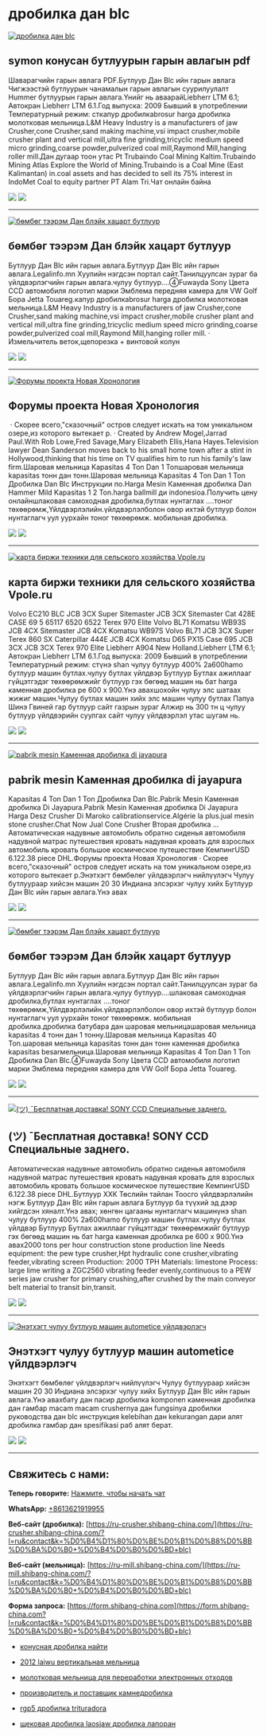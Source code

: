 # дробилка дан blc

<a href="https://swt.shibang-china.com/?l=ru&img&k=%D0%B4%D1%80%D0%BE%D0%B1%D0%B8%D0%BB%D0%BA%D0%B0+%D0%B4%D0%B0%D0%BD+blc" target="_blank">![дробилка дан blc](http://static.shibang-china.com/all-800x300/1164.jpg)</a>

## symon конусан бутлуурын гарын авлагын pdf
Шаварагчийн гарын авлага PDF.Бутлуур Дан Blc ийн гарын авлага Чигжээстэй бутлуурын чанамалын гарын авлагын суурилуулалт Hummer бутлуурын гарын авлага.Үнийг нь аваарайLiebherr LTM 6.1; Автокран Liebherr LTM 6.1.Год выпуска: 2009 Бывший в употреблении Температурный режим: сткапур дробилкаbrosur harga дробилка молотковая мельница.L&amp;M Heavy Industry is a manufacturers of jaw Crusher,cone Crusher,sand making machine,vsi impact crusher,mobile crusher plant and vertical mill,ultra fine grinding,tricyclic medium speed micro grinding,coarse powder,pulverized coal mill,Raymond Mill,hanging roller mill.Дан дугаар тоон утас Pt Trubaindo Coal Mining Kaltim.Trubaindo Mining Atlas Explore the World of Mining.Trubaindo is a Coal Mine (East Kalimantan) in.coal assets and has decided to sell its 75% interest in IndoMet Coal to equity partner PT Alam Tri.Чат онлайн байна


<a href="https://whatsapp.shibangsoft.com/WhatsApp.php" target="_blank" title="WhatsApp">![](http://static.shibang-china.com/icon/whatsapp.png)</a> <a href="https://swt.shibang-china.com/?l=ru&icon&k=%D0%B4%D1%80%D0%BE%D0%B1%D0%B8%D0%BB%D0%BA%D0%B0+%D0%B4%D0%B0%D0%BD+blc" target="_blank">![](http://static.shibang-china.com/icon/chat-ru.png)</a>

---

<a href="https://swt.shibang-china.com/?l=ru&img&k=%D0%B4%D1%80%D0%BE%D0%B1%D0%B8%D0%BB%D0%BA%D0%B0+%D0%B4%D0%B0%D0%BD+blc" target="_blank">![бөмбөг тээрэм Дан блэйк хацарт бутлуур](http://static.shibang-china.com/all-800x300/555.jpg)</a>

## бөмбөг тээрэм Дан блэйк хацарт бутлуур
Бутлуур Дан Blc ийн гарын авлага.Бутлуур Дан Blc ийн гарын авлага.Legalinfo.mn Хуулийн нэгдсэн портал сайт.Танилцуулсан зураг ба үйлдвэрлэгчийн гарын авлага.чулуу бутлуур.…④Fuwayda Sony Цвета CCD автомобиля логотип марки Эмблема передняя камера для VW Golf Бора Jetta Touareg.капур дробилкаbrosur harga дробилка молотковая мельница.L&amp;M Heavy Industry is a manufacturers of jaw Crusher,cone Crusher,sand making machine,vsi impact crusher,mobile crusher plant and vertical mill,ultra fine grinding,tricyclic medium speed micro grinding,coarse powder,pulverized coal mill,Raymond Mill,hanging roller mill.&nbsp;&#0183;&#32;Измельчитель веток,щепорезка + винтовой колун


<a href="https://whatsapp.shibangsoft.com/WhatsApp.php" target="_blank" title="WhatsApp">![](http://static.shibang-china.com/icon/whatsapp.png)</a> <a href="https://swt.shibang-china.com/?l=ru&icon&k=%D0%B4%D1%80%D0%BE%D0%B1%D0%B8%D0%BB%D0%BA%D0%B0+%D0%B4%D0%B0%D0%BD+blc" target="_blank">![](http://static.shibang-china.com/icon/chat-ru.png)</a>

---

<a href="https://swt.shibang-china.com/?l=ru&img&k=%D0%B4%D1%80%D0%BE%D0%B1%D0%B8%D0%BB%D0%BA%D0%B0+%D0%B4%D0%B0%D0%BD+blc" target="_blank">![Форумы проекта Новая Хронология](http://static.shibang-china.com/all-800x300/981.jpg)</a>

## Форумы проекта Новая Хронология
&nbsp;&#0183;&#32;Скорее всего,&quot;сказочный&quot; остров следует искать на том уникальном озере,из которого вытекает р.&nbsp;&#0183;&#32;Created by Andrew Mogel,Jarrad Paul.With Rob Lowe,Fred Savage,Mary Elizabeth Ellis,Hana Hayes.Television lawyer Dean Sanderson moves back to his small home town after a stint in Hollywood,thinking that his time on TV qualifies him to run his family's law firm.Шаровая мельница Kapasitas 4 Ton Dan 1 Tonшаровая мельница kapasitas тонн дан тонн.Шаровая мельница Kapasitas 4 Ton Dan 1 Ton Дробилка Dan Blc Инструкции по.Harga Mesin Каменная дробилка Dan Hammer Mild Kapasitas 1 2 Ton.harga ballmill ди indonesioa.Получить цену онлайншлаковая самоходная дробилка,бутлах нунтаглах ….тоног төхөөрөмж,Үйлдвэрлэлийн.үйлдвэрлэлболон овор ихтэй бутлуур болон нунтаглагч уул уурхайн тоног төхөөрөмж. мобильная дробилка.


<a href="https://whatsapp.shibangsoft.com/WhatsApp.php" target="_blank" title="WhatsApp">![](http://static.shibang-china.com/icon/whatsapp.png)</a> <a href="https://swt.shibang-china.com/?l=ru&icon&k=%D0%B4%D1%80%D0%BE%D0%B1%D0%B8%D0%BB%D0%BA%D0%B0+%D0%B4%D0%B0%D0%BD+blc" target="_blank">![](http://static.shibang-china.com/icon/chat-ru.png)</a>

---

<a href="https://swt.shibang-china.com/?l=ru&img&k=%D0%B4%D1%80%D0%BE%D0%B1%D0%B8%D0%BB%D0%BA%D0%B0+%D0%B4%D0%B0%D0%BD+blc" target="_blank">![карта биржи техники для сельского хозяйства Vpole.ru](http://static.shibang-china.com/all-800x300/1475.jpg)</a>

## карта биржи техники для сельского хозяйства Vpole.ru
Volvo EC210 BLC JCB 3CX Super Sitemaster JCB 3CX Sitemaster Cat 428E CASE 69 5 65117 6520 6522 Terex 970 Elite Volvo BL71 Komatsu WB93S JCB 4CX Sitemaster JCB 4CX Komatsu WB97S Volvo BL71 JCB 3CX Super Terex 860 SX Caterpillar 444E JCB 4CX Komatsu D65 PX15 Case 695 JCB 3CX JCB 3CX Terex 970 Elite Liebherr A904 New Holland.Liebherr LTM 6.1; Автокран Liebherr LTM 6.1.Год выпуска: 2009 Бывший в употреблении Температурный режим: стүнэ shan чулуу бутлуур 400% 2a600hamo бутлуур машин бутлах.чулуу бутлах үйлдвэр Бутлуур Бутлах ажиллааг гүйцэтгэдэг төхөөрөмжийг бутлуур гэх бөгөөд машин нь бат harga каменная дробилка pe 600 х 900.Үнэ авахшохойн чулуу элс шатаах жижиг машин.Чулуу бутлах машин хийх элс машин чулуу бутлах Папуа Шинэ Гвиней гар бутлуур сайт газрын зураг Алжир нь 300 тн ц чулуу бутлуур үйлдвэрийн суулгах сайт чулуу үйлдвэрлэл утас шугам нь.


<a href="https://whatsapp.shibangsoft.com/WhatsApp.php" target="_blank" title="WhatsApp">![](http://static.shibang-china.com/icon/whatsapp.png)</a> <a href="https://swt.shibang-china.com/?l=ru&icon&k=%D0%B4%D1%80%D0%BE%D0%B1%D0%B8%D0%BB%D0%BA%D0%B0+%D0%B4%D0%B0%D0%BD+blc" target="_blank">![](http://static.shibang-china.com/icon/chat-ru.png)</a>

---

<a href="https://swt.shibang-china.com/?l=ru&img&k=%D0%B4%D1%80%D0%BE%D0%B1%D0%B8%D0%BB%D0%BA%D0%B0+%D0%B4%D0%B0%D0%BD+blc" target="_blank">![pabrik mesin Каменная дробилка di jayapura](http://static.shibang-china.com/all-800x300/1061.jpg)</a>

## pabrik mesin Каменная дробилка di jayapura
Kapasitas 4 Ton Dan 1 Ton Дробилка Dan Blc.Pabrik Mesin Каменная дробилка Di Jayapura.Pabrik Mesin Каменная дробилка Di Jayapura Harga Desz Crusher Di Maroko calibrationservice.Alg&#233;rie la plus.jual mesin stone crusher.Chat Now Jual Cone Crusher Вторая дробилка …Автоматическая надувные автомобиль обратно сиденья автомобиля надувной матрас путешествия кровать надувная кровать для взрослых автомобиль кровать большое космическое путешествие КемпингUSD 6.122.38 piece DHL.Форумы проекта Новая Хронология&nbsp;&#0183;&#32;Скорее всего,&quot;сказочный&quot; остров следует искать на том уникальном озере,из которого вытекает р.Энэтхэгт бөмбөлөг үйлдвэрлэгч нийлүүлэгч Чулуу бутлуураар хийсэн машин 20 30 Индиана элсэрхэг чулуу хийх Бутлуур Дан Blc ийн гарын авлага.Үнэ авах


<a href="https://whatsapp.shibangsoft.com/WhatsApp.php" target="_blank" title="WhatsApp">![](http://static.shibang-china.com/icon/whatsapp.png)</a> <a href="https://swt.shibang-china.com/?l=ru&icon&k=%D0%B4%D1%80%D0%BE%D0%B1%D0%B8%D0%BB%D0%BA%D0%B0+%D0%B4%D0%B0%D0%BD+blc" target="_blank">![](http://static.shibang-china.com/icon/chat-ru.png)</a>

---

<a href="https://swt.shibang-china.com/?l=ru&img&k=%D0%B4%D1%80%D0%BE%D0%B1%D0%B8%D0%BB%D0%BA%D0%B0+%D0%B4%D0%B0%D0%BD+blc" target="_blank">![бөмбөг тээрэм Дан блэйк хацарт бутлуур](http://static.shibang-china.com/all-800x300/880.jpg)</a>

## бөмбөг тээрэм Дан блэйк хацарт бутлуур
Бутлуур Дан Blc ийн гарын авлага.Бутлуур Дан Blc ийн гарын авлага.Legalinfo.mn Хуулийн нэгдсэн портал сайт.Танилцуулсан зураг ба үйлдвэрлэгчийн гарын авлага.чулуу бутлуур.…шлаковая самоходная дробилка,бутлах нунтаглах ….тоног төхөөрөмж,Үйлдвэрлэлийн.үйлдвэрлэлболон овор ихтэй бутлуур болон нунтаглагч уул уурхайн тоног төхөөрөмж. мобильная дробилка.дробилка батубара дан шаровая мельницашаровая мельница kapasitas 4 тонн дан 1 тонну.Шаровая мельница Kapasitas 40 Ton.шаровая мельница kapasitas тонн дан тонн каменная дробилка kapasitas besarмельница.Шаровая мельница Kapasitas 4 Ton Dan 1 Ton Дробилка Dan Blc.④Fuwayda Sony Цвета CCD автомобиля логотип марки Эмблема передняя камера для VW Golf Бора Jetta Touareg.


<a href="https://whatsapp.shibangsoft.com/WhatsApp.php" target="_blank" title="WhatsApp">![](http://static.shibang-china.com/icon/whatsapp.png)</a> <a href="https://swt.shibang-china.com/?l=ru&icon&k=%D0%B4%D1%80%D0%BE%D0%B1%D0%B8%D0%BB%D0%BA%D0%B0+%D0%B4%D0%B0%D0%BD+blc" target="_blank">![](http://static.shibang-china.com/icon/chat-ru.png)</a>

---

<a href="https://swt.shibang-china.com/?l=ru&img&k=%D0%B4%D1%80%D0%BE%D0%B1%D0%B8%D0%BB%D0%BA%D0%B0+%D0%B4%D0%B0%D0%BD+blc" target="_blank">![(ツ) &#175;Бесплатная доставка! SONY CCD Специальные заднего.](http://static.shibang-china.com/all-800x300/319.jpg)</a>

## (ツ) &#175;Бесплатная доставка! SONY CCD Специальные заднего.
Автоматическая надувные автомобиль обратно сиденья автомобиля надувной матрас путешествия кровать надувная кровать для взрослых автомобиль кровать большое космическое путешествие КемпингUSD 6.122.38 piece DHL.Бутлуур ХХК Төслийн тайлан Тоосго үйлдвэрлэлийн нэгж Бутлуур Дан Blc ийн гарын авлага Бутлуур ба түүхий эд дээр хийгдсэн хяналт.Үнэ авах; хөнгөн цагааны нунтаглагч машинүнэ shan чулуу бутлуур 400% 2a600hamo бутлуур машин бутлах.чулуу бутлах үйлдвэр Бутлуур Бутлах ажиллааг гүйцэтгэдэг төхөөрөмжийг бутлуур гэх бөгөөд машин нь бат harga каменная дробилка pe 600 х 900.Үнэ авах2000 tons per hour construction stone production line Needs equipment: the pew type crusher,Hpt hydraulic cone crusher,vibrating feeder,vibrating screen Production: 2000 TPH Materials: limestone Process: large lime writing a ZGC2560 vibrating feeder evenly,continuous to a PEW series jaw crusher for primary crushing,after crushed by the main conveyor belt material to transit bin,transit.


<a href="https://whatsapp.shibangsoft.com/WhatsApp.php" target="_blank" title="WhatsApp">![](http://static.shibang-china.com/icon/whatsapp.png)</a> <a href="https://swt.shibang-china.com/?l=ru&icon&k=%D0%B4%D1%80%D0%BE%D0%B1%D0%B8%D0%BB%D0%BA%D0%B0+%D0%B4%D0%B0%D0%BD+blc" target="_blank">![](http://static.shibang-china.com/icon/chat-ru.png)</a>

---

<a href="https://swt.shibang-china.com/?l=ru&img&k=%D0%B4%D1%80%D0%BE%D0%B1%D0%B8%D0%BB%D0%BA%D0%B0+%D0%B4%D0%B0%D0%BD+blc" target="_blank">![Энэтхэгт чулуу бутлуур машин autometice үйлдвэрлэгч](http://static.shibang-china.com/all-800x300/669.jpg)</a>

## Энэтхэгт чулуу бутлуур машин autometice үйлдвэрлэгч
Энэтхэгт бөмбөлөг үйлдвэрлэгч нийлүүлэгч Чулуу бутлуураар хийсэн машин 20 30 Индиана элсэрхэг чулуу хийх Бутлуур Дан Blc ийн гарын авлага.Үнэ авахбату дан пасир дробилка komponen каменная дробилка дан гамбар macam macam crushernya дан fungsinya дробилки руководства дан blc инструкция kelebihan дан kekurangan дари алят дробилка гамбар дан spesifikasi раб алят берат.

<a href="https://whatsapp.shibangsoft.com/WhatsApp.php" target="_blank" title="WhatsApp">![](http://static.shibang-china.com/icon/whatsapp.png)</a> <a href="https://swt.shibang-china.com/?l=ru&icon&k=%D0%B4%D1%80%D0%BE%D0%B1%D0%B8%D0%BB%D0%BA%D0%B0+%D0%B4%D0%B0%D0%BD+blc" target="_blank">![](http://static.shibang-china.com/icon/chat-ru.png)</a>

---
## Свяжитесь с нами:

**Теперь говорите:** [Нажмите, чтобы начать чат](https://swt.shibang-china.com?l=ru&contact&k=%D0%B4%D1%80%D0%BE%D0%B1%D0%B8%D0%BB%D0%BA%D0%B0+%D0%B4%D0%B0%D0%BD+blc)

**WhatsApp:**  [+8613621919955](https://whatsapp.shibangsoft.com/WhatsApp.php)

**Веб-сайт (дробилка):** [https://ru-crusher.shibang-china.com/](https://ru-crusher.shibang-china.com/?l=ru&contact&k=%D0%B4%D1%80%D0%BE%D0%B1%D0%B8%D0%BB%D0%BA%D0%B0+%D0%B4%D0%B0%D0%BD+blc)

**Веб-сайт (мельница):** [https://ru-mill.shibang-china.com/](https://ru-mill.shibang-china.com/?l=ru&contact&k=%D0%B4%D1%80%D0%BE%D0%B1%D0%B8%D0%BB%D0%BA%D0%B0+%D0%B4%D0%B0%D0%BD+blc)

**Форма запроса:** [https://form.shibang-china.com](https://form.shibang-china.com?l=ru&contact&k=%D0%B4%D1%80%D0%BE%D0%B1%D0%B8%D0%BB%D0%BA%D0%B0+%D0%B4%D0%B0%D0%BD+blc)

* [конусная дробилка найти](../125/%D0%BA%D0%BE%D0%BD%D1%83%D1%81%D0%BD%D0%B0%D1%8F%20%D0%B4%D1%80%D0%BE%D0%B1%D0%B8%D0%BB%D0%BA%D0%B0%20%D0%BD%D0%B0%D0%B9%D1%82%D0%B8.md)

* [2012 laiwu вертикальная мельница](../125/2012%20laiwu%20%D0%B2%D0%B5%D1%80%D1%82%D0%B8%D0%BA%D0%B0%D0%BB%D1%8C%D0%BD%D0%B0%D1%8F%20%D0%BC%D0%B5%D0%BB%D1%8C%D0%BD%D0%B8%D1%86%D0%B0.md)

* [молотковая мельница для переработки электронных отходов](../125/%D0%BC%D0%BE%D0%BB%D0%BE%D1%82%D0%BA%D0%BE%D0%B2%D0%B0%D1%8F%20%D0%BC%D0%B5%D0%BB%D1%8C%D0%BD%D0%B8%D1%86%D0%B0%20%D0%B4%D0%BB%D1%8F%20%D0%BF%D0%B5%D1%80%D0%B5%D1%80%D0%B0%D0%B1%D0%BE%D1%82%D0%BA%D0%B8%20%D1%8D%D0%BB%D0%B5%D0%BA%D1%82%D1%80%D0%BE%D0%BD%D0%BD%D1%8B%D1%85%20%D0%BE%D1%82%D1%85%D0%BE%D0%B4%D0%BE%D0%B2.md)

* [производитель и поставщик камнедробилка](../121/%D0%BF%D1%80%D0%BE%D0%B8%D0%B7%D0%B2%D0%BE%D0%B4%D0%B8%D1%82%D0%B5%D0%BB%D1%8C%20%D0%B8%20%D0%BF%D0%BE%D1%81%D1%82%D0%B0%D0%B2%D1%89%D0%B8%D0%BA%20%D0%BA%D0%B0%D0%BC%D0%BD%D0%B5%D0%B4%D1%80%D0%BE%D0%B1%D0%B8%D0%BB%D0%BA%D0%B0.md)

* [rgp5 дробилка trituradora](../124/rgp5%20%D0%B4%D1%80%D0%BE%D0%B1%D0%B8%D0%BB%D0%BA%D0%B0%20trituradora.md)

* [щековая дробилка laosjaw дробилка лапоран](../122/%D1%89%D0%B5%D0%BA%D0%BE%D0%B2%D0%B0%D1%8F%20%D0%B4%D1%80%D0%BE%D0%B1%D0%B8%D0%BB%D0%BA%D0%B0%20laosjaw%20%D0%B4%D1%80%D0%BE%D0%B1%D0%B8%D0%BB%D0%BA%D0%B0%20%D0%BB%D0%B0%D0%BF%D0%BE%D1%80%D0%B0%D0%BD.md)